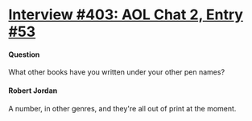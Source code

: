 # [Interview #403: AOL Chat 2, Entry #53](https://www.theoryland.com/intvmain.php?i=403#53)

#### Question

What other books have you written under your other pen names?

#### Robert Jordan

A number, in other genres, and they're all out of print at the moment.

